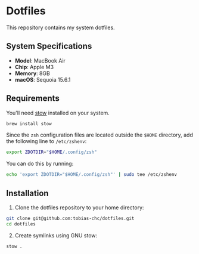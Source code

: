 # Dotfiles

This repository contains my system dotfiles.

## System Specifications

- **Model**: MacBook Air
- **Chip**: Apple M3
- **Memory**: 8GB
- **macOS**: Sequoia 15.6.1

## Requirements

You'll need [stow](https://www.gnu.org/software/stow/) installed on your system.

```sh
brew install stow
```

Since the `zsh` configuration files are located outside the `$HOME` directory, add the following line to `/etc/zshenv`:

```sh
export ZDOTDIR="$HOME/.config/zsh"
```

You can do this by running:

```sh
echo 'export ZDOTDIR="$HOME/.config/zsh"' | sudo tee /etc/zshenv
```

## Installation

1. Clone the dotfiles repository to your home directory:

```sh
git clone git@github.com:tobias-chc/dotfiles.git
cd dotfiles
```

2. Create symlinks using GNU stow:

```sh
stow .
```
